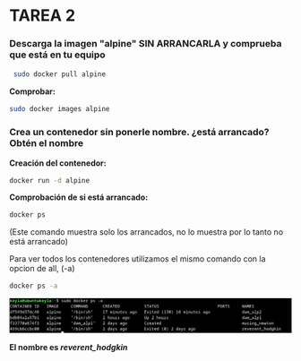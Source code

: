 # TAREA 2 

### **Descarga la imagen "alpine" SIN ARRANCARLA y comprueba que está en tu equipo**


```bash
 sudo docker pull alpine 
```
**Comprobar:**
```bash
sudo docker images alpine
```
### **Crea un contenedor sin ponerle nombre. ¿está arrancado? Obtén el nombre**

**Creación del contenedor:**

```bash
docker run -d alpine
```

**Comprobación de si está arrancado:**

```bash
docker ps 
```
(Este comando muestra solo los arrancados, no lo muestra por lo tanto no está arrancado)

Para ver todos los contenedores utilizamos el mismo comando con la opcion de all, (-a)

```bash
docker ps -a
```

![salidaterminal](img/image-4.png)



**El nombre es *reverent_hodgkin***

